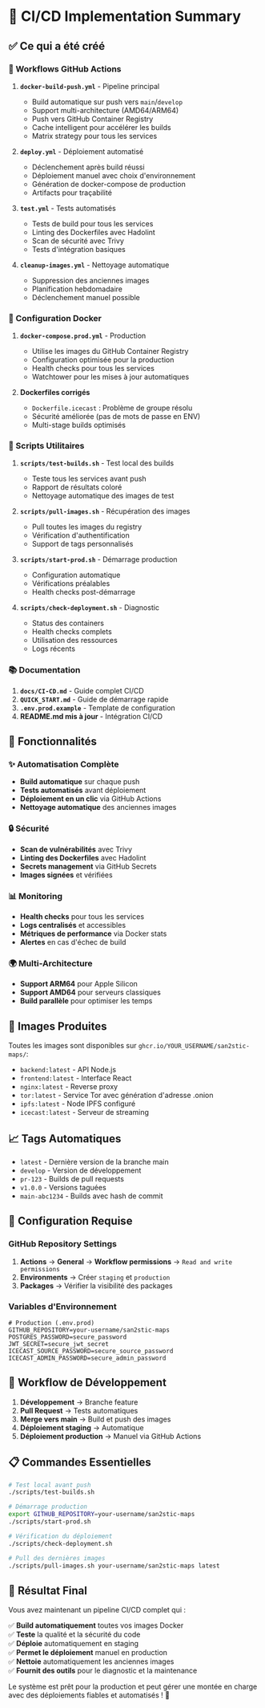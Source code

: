 # 🎯 CI/CD Implementation Summary

## ✅ Ce qui a été créé

### 🔄 Workflows GitHub Actions

1. **`docker-build-push.yml`** - Pipeline principal
   - Build automatique sur push vers `main`/`develop`
   - Support multi-architecture (AMD64/ARM64)
   - Push vers GitHub Container Registry
   - Cache intelligent pour accélérer les builds
   - Matrix strategy pour tous les services

2. **`deploy.yml`** - Déploiement automatisé
   - Déclenchement après build réussi
   - Déploiement manuel avec choix d'environnement
   - Génération de docker-compose de production
   - Artifacts pour traçabilité

3. **`test.yml`** - Tests automatisés
   - Tests de build pour tous les services
   - Linting des Dockerfiles avec Hadolint
   - Scan de sécurité avec Trivy
   - Tests d'intégration basiques

4. **`cleanup-images.yml`** - Nettoyage automatique
   - Suppression des anciennes images
   - Planification hebdomadaire
   - Déclenchement manuel possible

### 🐳 Configuration Docker

1. **`docker-compose.prod.yml`** - Production
   - Utilise les images du GitHub Container Registry
   - Configuration optimisée pour la production
   - Health checks pour tous les services
   - Watchtower pour les mises à jour automatiques

2. **Dockerfiles corrigés**
   - `Dockerfile.icecast` : Problème de groupe résolu
   - Sécurité améliorée (pas de mots de passe en ENV)
   - Multi-stage builds optimisés

### 📜 Scripts Utilitaires

1. **`scripts/test-builds.sh`** - Test local des builds
   - Teste tous les services avant push
   - Rapport de résultats coloré
   - Nettoyage automatique des images de test

2. **`scripts/pull-images.sh`** - Récupération des images
   - Pull toutes les images du registry
   - Vérification d'authentification
   - Support de tags personnalisés

3. **`scripts/start-prod.sh`** - Démarrage production
   - Configuration automatique
   - Vérifications préalables
   - Health checks post-démarrage

4. **`scripts/check-deployment.sh`** - Diagnostic
   - Status des containers
   - Health checks complets
   - Utilisation des ressources
   - Logs récents

### 📚 Documentation

1. **`docs/CI-CD.md`** - Guide complet CI/CD
2. **`QUICK_START.md`** - Guide de démarrage rapide
3. **`.env.prod.example`** - Template de configuration
4. **README.md mis à jour** - Intégration CI/CD

## 🚀 Fonctionnalités

### ✨ Automatisation Complète

- **Build automatique** sur chaque push
- **Tests automatisés** avant déploiement
- **Déploiement en un clic** via GitHub Actions
- **Nettoyage automatique** des anciennes images

### 🔒 Sécurité

- **Scan de vulnérabilités** avec Trivy
- **Linting des Dockerfiles** avec Hadolint
- **Secrets management** via GitHub Secrets
- **Images signées** et vérifiées

### 📊 Monitoring

- **Health checks** pour tous les services
- **Logs centralisés** et accessibles
- **Métriques de performance** via Docker stats
- **Alertes** en cas d'échec de build

### 🌍 Multi-Architecture

- **Support ARM64** pour Apple Silicon
- **Support AMD64** pour serveurs classiques
- **Build parallèle** pour optimiser les temps

## 🎯 Images Produites

Toutes les images sont disponibles sur `ghcr.io/YOUR_USERNAME/san2stic-maps/`:

- `backend:latest` - API Node.js
- `frontend:latest` - Interface React
- `nginx:latest` - Reverse proxy
- `tor:latest` - Service Tor avec génération d'adresse .onion
- `ipfs:latest` - Node IPFS configuré
- `icecast:latest` - Serveur de streaming

## 📈 Tags Automatiques

- `latest` - Dernière version de la branche main
- `develop` - Version de développement
- `pr-123` - Builds de pull requests
- `v1.0.0` - Versions taguées
- `main-abc1234` - Builds avec hash de commit

## 🔧 Configuration Requise

### GitHub Repository Settings

1. **Actions** → **General** → **Workflow permissions** → `Read and write permissions`
2. **Environments** → Créer `staging` et `production`
3. **Packages** → Vérifier la visibilité des packages

### Variables d'Environnement

```env
# Production (.env.prod)
GITHUB_REPOSITORY=your-username/san2stic-maps
POSTGRES_PASSWORD=secure_password
JWT_SECRET=secure_jwt_secret
ICECAST_SOURCE_PASSWORD=secure_source_password
ICECAST_ADMIN_PASSWORD=secure_admin_password
```

## 🚦 Workflow de Développement

1. **Développement** → Branche feature
2. **Pull Request** → Tests automatiques
3. **Merge vers main** → Build et push des images
4. **Déploiement staging** → Automatique
5. **Déploiement production** → Manuel via GitHub Actions

## 📋 Commandes Essentielles

```bash
# Test local avant push
./scripts/test-builds.sh

# Démarrage production
export GITHUB_REPOSITORY=your-username/san2stic-maps
./scripts/start-prod.sh

# Vérification du déploiement
./scripts/check-deployment.sh

# Pull des dernières images
./scripts/pull-images.sh your-username/san2stic-maps latest
```

## 🎉 Résultat Final

Vous avez maintenant un pipeline CI/CD complet qui :

✅ **Build automatiquement** toutes vos images Docker  
✅ **Teste** la qualité et la sécurité du code  
✅ **Déploie** automatiquement en staging  
✅ **Permet le déploiement** manuel en production  
✅ **Nettoie** automatiquement les anciennes images  
✅ **Fournit des outils** pour le diagnostic et la maintenance  

Le système est prêt pour la production et peut gérer une montée en charge avec des déploiements fiables et automatisés ! 🚀